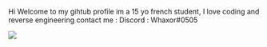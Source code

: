 Hi
Welcome to my gihtub profile
im a  15 yo french student, I love coding and reverse engineering 
contact me :
Discord  : Whaxor#0505













<img src="https://img.shields.io/badge/windows%20terminal-4D4D4D?style=for-the-badge&logo=windows%20terminal&logoColor=white"/>
